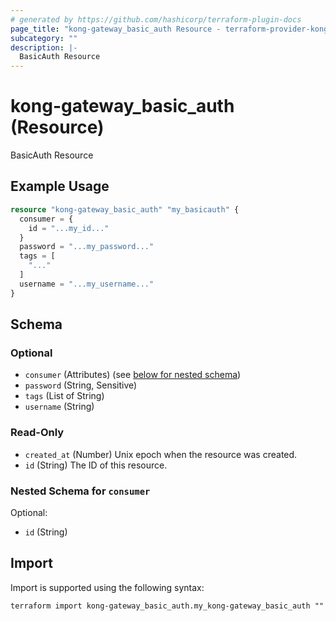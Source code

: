 ```yaml
---
# generated by https://github.com/hashicorp/terraform-plugin-docs
page_title: "kong-gateway_basic_auth Resource - terraform-provider-kong-gateway"
subcategory: ""
description: |-
  BasicAuth Resource
---
```


# kong-gateway_basic_auth (Resource)

BasicAuth Resource

## Example Usage

```terraform
resource "kong-gateway_basic_auth" "my_basicauth" {
  consumer = {
    id = "...my_id..."
  }
  password = "...my_password..."
  tags = [
    "..."
  ]
  username = "...my_username..."
}
```

<!-- schema generated by tfplugindocs -->
## Schema

### Optional

- `consumer` (Attributes) (see [below for nested schema](#nestedatt--consumer))
- `password` (String, Sensitive)
- `tags` (List of String)
- `username` (String)

### Read-Only

- `created_at` (Number) Unix epoch when the resource was created.
- `id` (String) The ID of this resource.

<a id="nestedatt--consumer"></a>
### Nested Schema for `consumer`

Optional:

- `id` (String)

## Import

Import is supported using the following syntax:

```shell
terraform import kong-gateway_basic_auth.my_kong-gateway_basic_auth ""
```
